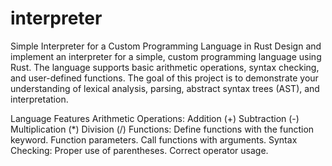 # interpreter
Simple Interpreter for a Custom Programming Language in Rust
Design and implement an interpreter for a simple, custom programming language using Rust. The language supports basic arithmetic operations, syntax checking, and user-defined functions. The goal of this project is to demonstrate your understanding of lexical analysis, parsing, abstract syntax trees (AST), and interpretation.

Language Features
    Arithmetic Operations:
        Addition (+)
        Subtraction (-)
        Multiplication (*)
        Division (/)
Functions:
    Define functions with the function keyword.
    Function parameters.
    Call functions with arguments.
Syntax Checking:
    Proper use of parentheses.
    Correct operator usage.